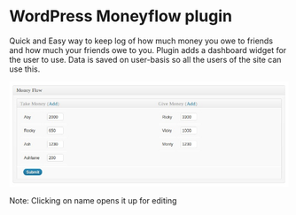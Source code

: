WordPress Moneyflow plugin
==========================

Quick and Easy way to keep log of how much money you owe to friends and how much your friends owe to you. Plugin adds a dashboard widget for the user to use. Data is saved on user-basis so all the users of the site can use this.

![](https://github.com/ashfame/Moneyflow/raw/master/screenshot.jpeg)

Note: Clicking on name opens it up for editing
